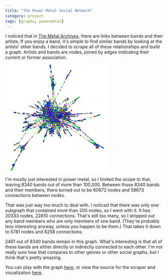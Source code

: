 ```yaml
---
title: "The Power Metal Social Network"
category: project
tags: [graphs, powermetal]
---
```


I noticed that in [The Metal Archives](https://www.metal-archives.com/), there are links between bands and their artists. If you enjoy a band, it's simple to find similar bands by looking at the artists' other bands. I decided to scrape all of these relationships and build a graph. Artists and bands are nodes, joined by edges indicating their current or former association.

[![Power Metal Graph](/images/powermetal-graph.png)](https://rcfox.ca/PowerMetalGraph/)

I'm mostly just interested in power metal, so I limited the scope to that, leaving 8340 bands out of more than 100,000. Between those 8340 bands and their members, there turned out to be 60672 nodes and 58873 connections between nodes.

That was just way too much to deal with. I noticed that there was only one subgraph that contained more than 200 nodes, so I went with it. It has 20333 nodes, 22810 connections. That's still too many, so I stripped out any band members who are only members of one band. (They're probably less interesting anyway, unless you happen to be them.) That takes it down to 5781 nodes and 8258 connections. 

2461 out of 8340 bands remain in this graph. What's interesting is that all of these bands are either directly or indirectly connected to each other. I'm not really sure how that compares to other genres or other social graphs, but I think that's pretty amazing.

You can play with the graph [here](https://rcfox.ca/PowerMetalGraph/), or view the source for the scraper and visualization [here](https://github.com/rcfox/PowerMetalGraph).
